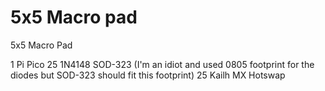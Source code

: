 # 5x5 Macro pad
 5x5 Macro Pad


1 Pi Pico
25 1N4148 SOD-323 (I'm an idiot and used 0805 footprint for the diodes but SOD-323 should fit this footprint)
25 Kailh MX Hotswap